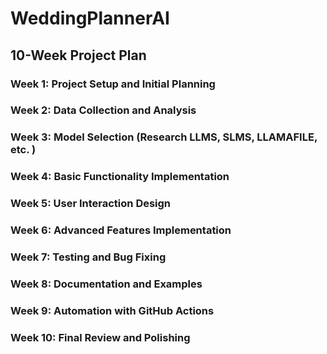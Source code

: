 # WeddingPlannerAI


## 10-Week Project Plan

### Week 1: Project Setup and Initial Planning
### Week 2: Data Collection and Analysis
### Week 3: Model Selection (Research LLMS, SLMS, LLAMAFILE, etc. )
### Week 4: Basic Functionality Implementation
### Week 5: User Interaction Design
### Week 6: Advanced Features Implementation
### Week 7: Testing and Bug Fixing
### Week 8: Documentation and Examples
### Week 9: Automation with GitHub Actions
### Week 10: Final Review and Polishing
